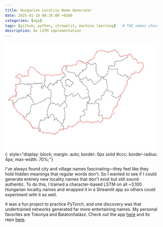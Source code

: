 ```yaml
---
title: Hungarian Locality Name Generator
date: 2025-01-16 08:35:00 +0100
categories: [app]
tags: [github, python, streamlit, machine learning]   # TAG names should always be lowercase
description: An LSTM implementation
---
```


[![HUNGenerator illustration](/assets/images/posts/hungenerator/HU_counties_blank.svg.png)](https://hungenerator.streamlit.app/){: style="display: block; margin: auto; border: 0px solid #ccc; border-radius: 4px; max-width: 70%;"}

I've always found city and village names fascinating—they feel like they hold hidden meanings that regular words don't. So I wanted to see if I could generate entirely new locality names that don't exist but still sound authentic. To do this, I trained a character-based LSTM on all ~3,100 Hungarian locality names and wrapped it in a Streamlit app so others could experiment with it as well.  

It was a fun project to practice PyTorch, and one discovery was that undertrained networks generated far more entertaining names. My personal favorites are Tokonya and Balatonhalász. Check out the app [here](https://hungenerator.streamlit.app/) and its repo [here](https://github.com/DataOmbudsman/locality-name-generator).
